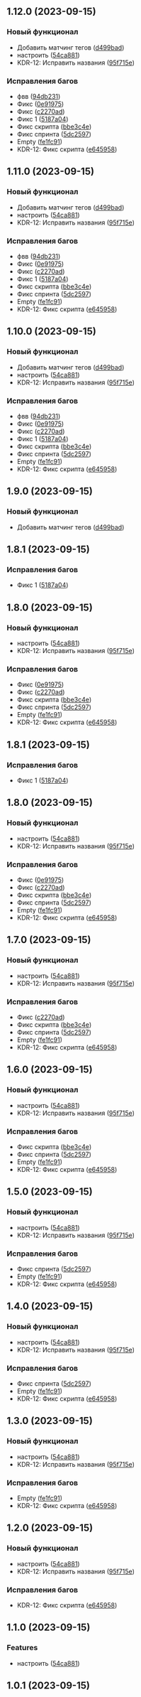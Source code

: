 

## 1.12.0 (2023-09-15)


### Новый функционал

* Добавить матчинг тегов ([d499bad](https://github.com/maxim-berdnikov/release-it-test/commit/d499bad7e0ebe7e6bd451762039b7fcfb606b576))
* настроить ([54ca881](https://github.com/maxim-berdnikov/release-it-test/commit/54ca8814dc66c3b1a372e8d8dc95d8698702ba30))
* KDR-12: Исправить названия ([95f715e](https://github.com/maxim-berdnikov/release-it-test/commit/95f715eb77e571b5f2142258cfb341bbf45adece))


### Исправления багов

* фвв ([94db231](https://github.com/maxim-berdnikov/release-it-test/commit/94db231b480aa151853d0900944b586058ebc839))
* Фикс ([0e91975](https://github.com/maxim-berdnikov/release-it-test/commit/0e9197571c44185a780aea9edfc130c992904fab))
* Фикс ([c2270ad](https://github.com/maxim-berdnikov/release-it-test/commit/c2270ade385ec0d86ac264e450aea1dda87d433a))
* Фикс 1 ([5187a04](https://github.com/maxim-berdnikov/release-it-test/commit/5187a0489f98983eab0bbead5c5aba4c706832fb))
* Фикс скрипта ([bbe3c4e](https://github.com/maxim-berdnikov/release-it-test/commit/bbe3c4e6d0203fd85a221be0b4cc3796cb24ae1a))
* Фикс спринта ([5dc2597](https://github.com/maxim-berdnikov/release-it-test/commit/5dc2597de8fb54c2083ed18a8801aad092e74b87))
* Empty ([fe1fc91](https://github.com/maxim-berdnikov/release-it-test/commit/fe1fc91fc0eaf28d61fb2646b32d93ff1641f918))
* KDR-12: Фикс скрипта ([e645958](https://github.com/maxim-berdnikov/release-it-test/commit/e645958131bd8a4fc89a3ecfe98f20acb7157639))

## 1.11.0 (2023-09-15)


### Новый функционал

* Добавить матчинг тегов ([d499bad](https://github.com/maxim-berdnikov/release-it-test/commit/d499bad7e0ebe7e6bd451762039b7fcfb606b576))
* настроить ([54ca881](https://github.com/maxim-berdnikov/release-it-test/commit/54ca8814dc66c3b1a372e8d8dc95d8698702ba30))
* KDR-12: Исправить названия ([95f715e](https://github.com/maxim-berdnikov/release-it-test/commit/95f715eb77e571b5f2142258cfb341bbf45adece))


### Исправления багов

* фвв ([94db231](https://github.com/maxim-berdnikov/release-it-test/commit/94db231b480aa151853d0900944b586058ebc839))
* Фикс ([0e91975](https://github.com/maxim-berdnikov/release-it-test/commit/0e9197571c44185a780aea9edfc130c992904fab))
* Фикс ([c2270ad](https://github.com/maxim-berdnikov/release-it-test/commit/c2270ade385ec0d86ac264e450aea1dda87d433a))
* Фикс 1 ([5187a04](https://github.com/maxim-berdnikov/release-it-test/commit/5187a0489f98983eab0bbead5c5aba4c706832fb))
* Фикс скрипта ([bbe3c4e](https://github.com/maxim-berdnikov/release-it-test/commit/bbe3c4e6d0203fd85a221be0b4cc3796cb24ae1a))
* Фикс спринта ([5dc2597](https://github.com/maxim-berdnikov/release-it-test/commit/5dc2597de8fb54c2083ed18a8801aad092e74b87))
* Empty ([fe1fc91](https://github.com/maxim-berdnikov/release-it-test/commit/fe1fc91fc0eaf28d61fb2646b32d93ff1641f918))
* KDR-12: Фикс скрипта ([e645958](https://github.com/maxim-berdnikov/release-it-test/commit/e645958131bd8a4fc89a3ecfe98f20acb7157639))

## 1.10.0 (2023-09-15)


### Новый функционал

* Добавить матчинг тегов ([d499bad](https://github.com/maxim-berdnikov/release-it-test/commit/d499bad7e0ebe7e6bd451762039b7fcfb606b576))
* настроить ([54ca881](https://github.com/maxim-berdnikov/release-it-test/commit/54ca8814dc66c3b1a372e8d8dc95d8698702ba30))
* KDR-12: Исправить названия ([95f715e](https://github.com/maxim-berdnikov/release-it-test/commit/95f715eb77e571b5f2142258cfb341bbf45adece))


### Исправления багов

* фвв ([94db231](https://github.com/maxim-berdnikov/release-it-test/commit/94db231b480aa151853d0900944b586058ebc839))
* Фикс ([0e91975](https://github.com/maxim-berdnikov/release-it-test/commit/0e9197571c44185a780aea9edfc130c992904fab))
* Фикс ([c2270ad](https://github.com/maxim-berdnikov/release-it-test/commit/c2270ade385ec0d86ac264e450aea1dda87d433a))
* Фикс 1 ([5187a04](https://github.com/maxim-berdnikov/release-it-test/commit/5187a0489f98983eab0bbead5c5aba4c706832fb))
* Фикс скрипта ([bbe3c4e](https://github.com/maxim-berdnikov/release-it-test/commit/bbe3c4e6d0203fd85a221be0b4cc3796cb24ae1a))
* Фикс спринта ([5dc2597](https://github.com/maxim-berdnikov/release-it-test/commit/5dc2597de8fb54c2083ed18a8801aad092e74b87))
* Empty ([fe1fc91](https://github.com/maxim-berdnikov/release-it-test/commit/fe1fc91fc0eaf28d61fb2646b32d93ff1641f918))
* KDR-12: Фикс скрипта ([e645958](https://github.com/maxim-berdnikov/release-it-test/commit/e645958131bd8a4fc89a3ecfe98f20acb7157639))

## 1.9.0 (2023-09-15)


### Новый функционал

* Добавить матчинг тегов ([d499bad](https://github.com/maxim-berdnikov/release-it-test/commit/d499bad7e0ebe7e6bd451762039b7fcfb606b576))

## 1.8.1 (2023-09-15)


### Исправления багов

* Фикс 1 ([5187a04](https://github.com/maxim-berdnikov/release-it-test/commit/5187a0489f98983eab0bbead5c5aba4c706832fb))

## 1.8.0 (2023-09-15)


### Новый функционал

* настроить ([54ca881](https://github.com/maxim-berdnikov/release-it-test/commit/54ca8814dc66c3b1a372e8d8dc95d8698702ba30))
* KDR-12: Исправить названия ([95f715e](https://github.com/maxim-berdnikov/release-it-test/commit/95f715eb77e571b5f2142258cfb341bbf45adece))


### Исправления багов

* Фикс ([0e91975](https://github.com/maxim-berdnikov/release-it-test/commit/0e9197571c44185a780aea9edfc130c992904fab))
* Фикс ([c2270ad](https://github.com/maxim-berdnikov/release-it-test/commit/c2270ade385ec0d86ac264e450aea1dda87d433a))
* Фикс скрипта ([bbe3c4e](https://github.com/maxim-berdnikov/release-it-test/commit/bbe3c4e6d0203fd85a221be0b4cc3796cb24ae1a))
* Фикс спринта ([5dc2597](https://github.com/maxim-berdnikov/release-it-test/commit/5dc2597de8fb54c2083ed18a8801aad092e74b87))
* Empty ([fe1fc91](https://github.com/maxim-berdnikov/release-it-test/commit/fe1fc91fc0eaf28d61fb2646b32d93ff1641f918))
* KDR-12: Фикс скрипта ([e645958](https://github.com/maxim-berdnikov/release-it-test/commit/e645958131bd8a4fc89a3ecfe98f20acb7157639))

## 1.8.1 (2023-09-15)


### Исправления багов

* Фикс 1 ([5187a04](https://github.com/maxim-berdnikov/release-it-test/commit/5187a0489f98983eab0bbead5c5aba4c706832fb))

## 1.8.0 (2023-09-15)


### Новый функционал

* настроить ([54ca881](https://github.com/maxim-berdnikov/release-it-test/commit/54ca8814dc66c3b1a372e8d8dc95d8698702ba30))
* KDR-12: Исправить названия ([95f715e](https://github.com/maxim-berdnikov/release-it-test/commit/95f715eb77e571b5f2142258cfb341bbf45adece))


### Исправления багов

* Фикс ([0e91975](https://github.com/maxim-berdnikov/release-it-test/commit/0e9197571c44185a780aea9edfc130c992904fab))
* Фикс ([c2270ad](https://github.com/maxim-berdnikov/release-it-test/commit/c2270ade385ec0d86ac264e450aea1dda87d433a))
* Фикс скрипта ([bbe3c4e](https://github.com/maxim-berdnikov/release-it-test/commit/bbe3c4e6d0203fd85a221be0b4cc3796cb24ae1a))
* Фикс спринта ([5dc2597](https://github.com/maxim-berdnikov/release-it-test/commit/5dc2597de8fb54c2083ed18a8801aad092e74b87))
* Empty ([fe1fc91](https://github.com/maxim-berdnikov/release-it-test/commit/fe1fc91fc0eaf28d61fb2646b32d93ff1641f918))
* KDR-12: Фикс скрипта ([e645958](https://github.com/maxim-berdnikov/release-it-test/commit/e645958131bd8a4fc89a3ecfe98f20acb7157639))

## 1.7.0 (2023-09-15)


### Новый функционал

* настроить ([54ca881](https://github.com/maxim-berdnikov/release-it-test/commit/54ca8814dc66c3b1a372e8d8dc95d8698702ba30))
* KDR-12: Исправить названия ([95f715e](https://github.com/maxim-berdnikov/release-it-test/commit/95f715eb77e571b5f2142258cfb341bbf45adece))


### Исправления багов

* Фикс ([c2270ad](https://github.com/maxim-berdnikov/release-it-test/commit/c2270ade385ec0d86ac264e450aea1dda87d433a))
* Фикс скрипта ([bbe3c4e](https://github.com/maxim-berdnikov/release-it-test/commit/bbe3c4e6d0203fd85a221be0b4cc3796cb24ae1a))
* Фикс спринта ([5dc2597](https://github.com/maxim-berdnikov/release-it-test/commit/5dc2597de8fb54c2083ed18a8801aad092e74b87))
* Empty ([fe1fc91](https://github.com/maxim-berdnikov/release-it-test/commit/fe1fc91fc0eaf28d61fb2646b32d93ff1641f918))
* KDR-12: Фикс скрипта ([e645958](https://github.com/maxim-berdnikov/release-it-test/commit/e645958131bd8a4fc89a3ecfe98f20acb7157639))

## 1.6.0 (2023-09-15)


### Новый функционал

* настроить ([54ca881](https://github.com/maxim-berdnikov/release-it-test/commit/54ca8814dc66c3b1a372e8d8dc95d8698702ba30))
* KDR-12: Исправить названия ([95f715e](https://github.com/maxim-berdnikov/release-it-test/commit/95f715eb77e571b5f2142258cfb341bbf45adece))


### Исправления багов

* Фикс скрипта ([bbe3c4e](https://github.com/maxim-berdnikov/release-it-test/commit/bbe3c4e6d0203fd85a221be0b4cc3796cb24ae1a))
* Фикс спринта ([5dc2597](https://github.com/maxim-berdnikov/release-it-test/commit/5dc2597de8fb54c2083ed18a8801aad092e74b87))
* Empty ([fe1fc91](https://github.com/maxim-berdnikov/release-it-test/commit/fe1fc91fc0eaf28d61fb2646b32d93ff1641f918))
* KDR-12: Фикс скрипта ([e645958](https://github.com/maxim-berdnikov/release-it-test/commit/e645958131bd8a4fc89a3ecfe98f20acb7157639))

## 1.5.0 (2023-09-15)


### Новый функционал

* настроить ([54ca881](https://github.com/maxim-berdnikov/release-it-test/commit/54ca8814dc66c3b1a372e8d8dc95d8698702ba30))
* KDR-12: Исправить названия ([95f715e](https://github.com/maxim-berdnikov/release-it-test/commit/95f715eb77e571b5f2142258cfb341bbf45adece))


### Исправления багов

* Фикс спринта ([5dc2597](https://github.com/maxim-berdnikov/release-it-test/commit/5dc2597de8fb54c2083ed18a8801aad092e74b87))
* Empty ([fe1fc91](https://github.com/maxim-berdnikov/release-it-test/commit/fe1fc91fc0eaf28d61fb2646b32d93ff1641f918))
* KDR-12: Фикс скрипта ([e645958](https://github.com/maxim-berdnikov/release-it-test/commit/e645958131bd8a4fc89a3ecfe98f20acb7157639))

## 1.4.0 (2023-09-15)


### Новый функционал

* настроить ([54ca881](https://github.com/maxim-berdnikov/release-it-test/commit/54ca8814dc66c3b1a372e8d8dc95d8698702ba30))
* KDR-12: Исправить названия ([95f715e](https://github.com/maxim-berdnikov/release-it-test/commit/95f715eb77e571b5f2142258cfb341bbf45adece))


### Исправления багов

* Фикс спринта ([5dc2597](https://github.com/maxim-berdnikov/release-it-test/commit/5dc2597de8fb54c2083ed18a8801aad092e74b87))
* Empty ([fe1fc91](https://github.com/maxim-berdnikov/release-it-test/commit/fe1fc91fc0eaf28d61fb2646b32d93ff1641f918))
* KDR-12: Фикс скрипта ([e645958](https://github.com/maxim-berdnikov/release-it-test/commit/e645958131bd8a4fc89a3ecfe98f20acb7157639))

## 1.3.0 (2023-09-15)


### Новый функционал

* настроить ([54ca881](https://github.com/maxim-berdnikov/release-it-test/commit/54ca8814dc66c3b1a372e8d8dc95d8698702ba30))
* KDR-12: Исправить названия ([95f715e](https://github.com/maxim-berdnikov/release-it-test/commit/95f715eb77e571b5f2142258cfb341bbf45adece))


### Исправления багов

* Empty ([fe1fc91](https://github.com/maxim-berdnikov/release-it-test/commit/fe1fc91fc0eaf28d61fb2646b32d93ff1641f918))
* KDR-12: Фикс скрипта ([e645958](https://github.com/maxim-berdnikov/release-it-test/commit/e645958131bd8a4fc89a3ecfe98f20acb7157639))

## 1.2.0 (2023-09-15)


### Новый функционал

* настроить ([54ca881](https://github.com/maxim-berdnikov/release-it-test/commit/54ca8814dc66c3b1a372e8d8dc95d8698702ba30))
* KDR-12: Исправить названия ([95f715e](https://github.com/maxim-berdnikov/release-it-test/commit/95f715eb77e571b5f2142258cfb341bbf45adece))


### Исправления багов

* KDR-12: Фикс скрипта ([e645958](https://github.com/maxim-berdnikov/release-it-test/commit/e645958131bd8a4fc89a3ecfe98f20acb7157639))

## 1.1.0 (2023-09-15)


### Features

* настроить ([54ca881](https://github.com/maxim-berdnikov/release-it-test/commit/54ca8814dc66c3b1a372e8d8dc95d8698702ba30))

## 1.0.1 (2023-09-15)